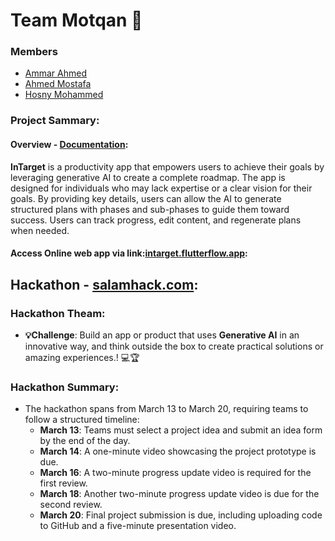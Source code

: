 # Team **Motqan** 🎯

### Members
- [Ammar Ahmed](https://github.com/ammar180)
- [Ahmed Mostafa](https://github.com/ahmed77mostafa)
- [Hosny Mohammed](https://github.com/Hosny-Mohammed)

### Project Sammary:
#### Overview - [Documentation](./docs/CONTEXT.md):
  **InTarget** is a productivity app that empowers users to achieve their goals by leveraging generative AI to create a complete roadmap. The app is designed for individuals who may lack expertise or a clear vision for their goals. By providing key details, users can allow the AI to generate structured plans with phases and sub-phases to guide them toward success. Users can track progress, edit content, and regenerate plans when needed.
#### Access Online web app via link:[intarget.flutterflow.app](https://intarget.flutterflow.app):

## Hackathon - [salamhack.com](https://salamhack.com):
### Hackathon Theam:
- **💡Challenge**: Build an app or product that uses **Generative AI** in an innovative way, and think outside the box to create practical solutions or amazing experiences.! 💻🏆
### Hackathon Summary:
- The hackathon spans from March 13 to March 20, requiring teams to follow a structured timeline:
  - **March 13**: Teams must select a project idea and submit an idea form by the end of the day.
  - **March 14**: A one-minute video showcasing the project prototype is due.
  - **March 16**: A two-minute progress update video is required for the first review.
  - **March 18**: Another two-minute progress update video is due for the second review.
  - **March 20**: Final project submission is due, including uploading code to GitHub and a five-minute presentation video.
